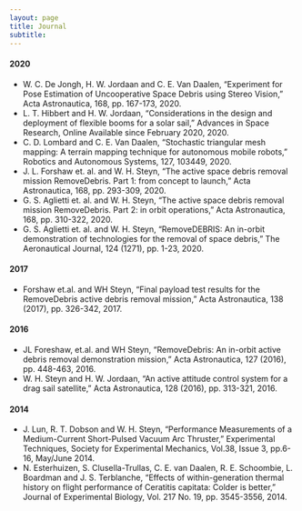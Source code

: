 ```yaml
---
layout: page
title: Journal
subtitle: 
---
```


#### 2020

- W. C. De Jongh, H. W. Jordaan and C. E. Van Daalen, “Experiment for Pose Estimation of Uncooperative Space Debris using Stereo Vision,” Acta Astronautica, 168, pp. 167-173, 2020.
- L. T. Hibbert and H. W. Jordaan, “Considerations in the design and deployment of flexible booms for a solar sail,” Advances in Space Research, Online Available since February 2020, 2020.
- C. D. Lombard and C. E. Van Daalen, “Stochastic triangular mesh mapping: A terrain mapping technique for autonomous mobile robots,” Robotics and Autonomous Systems, 127, 103449, 2020.
- J. L. Forshaw et. al. and W. H. Steyn, “The active space debris removal mission RemoveDebris. Part 1: from concept to launch,” Acta Astronautica, 168, pp. 293-309, 2020.
- G. S. Aglietti et. al. and W. H. Steyn, “The active space debris removal mission RemoveDebris. Part 2: in orbit operations,” Acta Astronautica, 168, pp. 310-322, 2020.
- G. S. Aglietti et. al. and W. H. Steyn, “RemoveDEBRIS: An in-orbit demonstration of technologies for the removal of space debris,” The Aeronautical Journal, 124 (1271), pp. 1-23, 2020.

#### 2017

- Forshaw et.al. and WH Steyn, “Final payload test results for the RemoveDebris active debris removal mission,” Acta Astronautica, 138 (2017), pp. 326-342, 2017.

#### 2016

- JL Foreshaw, et.al. and WH Steyn, “RemoveDebris: An in-orbit active debris removal demonstration mission,” Acta Astronautica, 127 (2016), pp. 448-463, 2016.
- W. H. Steyn and H. W. Jordaan, “An active attitude control system for a drag sail satellite,” Acta Astronautica, 128 (2016), pp. 313-321, 2016.

#### 2014

- J. Lun, R. T. Dobson and W. H. Steyn, “Performance Measurements of a Medium-Current Short-Pulsed Vacuum Arc Thruster,” Experimental Techniques, Society for Experimental Mechanics, Vol.38, Issue 3, pp.6-16, May/June 2014.
- N. Esterhuizen, S. Clusella-Trullas, C. E. van Daalen, R. E. Schoombie, L. Boardman and J. S. Terblanche, “Effects of within-generation thermal history on flight performance of  Ceratitis capitata: Colder is better,” Journal of Experimental Biology, Vol. 217 No. 19, pp. 3545-3556, 2014.






